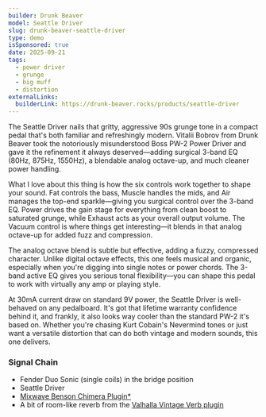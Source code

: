 ```yaml
---
builder: Drunk Beaver
model: Seattle Driver
slug: drunk-beaver-seattle-driver
type: demo
isSponsored: true
date: 2025-09-21
tags:
  - power driver
  - grunge
  - big muff
  - distortion
externalLinks:
  builderLink: https://drunk-beaver.rocks/products/seattle-driver
---
```


The Seattle Driver nails that gritty, aggressive 90s grunge tone in a compact pedal that's both familiar and refreshingly modern. Vitalii Bobrov from Drunk Beaver took the notoriously misunderstood Boss PW-2 Power Driver and gave it the refinement it always deserved—adding surgical 3-band EQ (80Hz, 875Hz, 1550Hz), a blendable analog octave-up, and much cleaner power handling.

What I love about this thing is how the six controls work together to shape your sound. Fat controls the bass, Muscle handles the mids, and Air manages the top-end sparkle—giving you surgical control over the 3-band EQ. Power drives the gain stage for everything from clean boost to saturated grunge, while Exhaust acts as your overall output volume. The Vacuum control is where things get interesting—it blends in that analog octave-up for added fuzz and compression.

The analog octave blend is subtle but effective, adding a fuzzy, compressed character. Unlike digital octave effects, this one feels musical and organic, especially when you're digging into single notes or power chords. The 3-band active EQ gives you serious tonal flexibility—you can shape this pedal to work with virtually any amp or playing style.

At 30mA current draw on standard 9V power, the Seattle Driver is well-behaved on any pedalboard. It's got that lifetime warranty confidence behind it, and frankly, it also looks way cooler than the standard PW-2 it's based on. Whether you're chasing Kurt Cobain's Nevermind tones or just want a versatile distortion that can do both vintage and modern sounds, this one delivers.

### Signal Chain

- Fender Duo Sonic (single coils) in the bridge position
- Seattle Driver
- [Mixwave Benson Chimera Plugin\*](https://sweetwater.sjv.io/B0N2PL)
- A bit of room-like reverb from the [Valhalla Vintage Verb plugin](https://valhalladsp.com/shop/reverb/valhalla-vintage-verb/)

